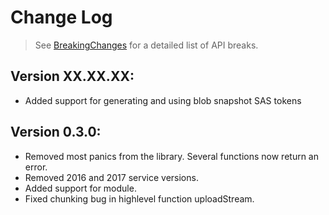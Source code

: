 # Change Log

> See [BreakingChanges](BreakingChanges.md) for a detailed list of API breaks.

## Version XX.XX.XX:
- Added support for generating and using blob snapshot SAS tokens

## Version 0.3.0:
- Removed most panics from the library. Several functions now return an error.
- Removed 2016 and 2017 service versions.
- Added support for module.
- Fixed chunking bug in highlevel function uploadStream.